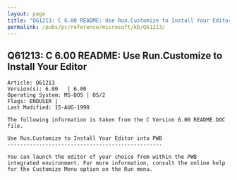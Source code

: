 ```yaml
---
layout: page
title: "Q61213: C 6.00 README: Use Run.Customize to Install Your Editor"
permalink: /pubs/pc/reference/microsoft/kb/Q61213/
---
```


## Q61213: C 6.00 README: Use Run.Customize to Install Your Editor

	Article: Q61213
	Version(s): 6.00   | 6.00
	Operating System: MS-DOS | OS/2
	Flags: ENDUSER |
	Last Modified: 15-AUG-1990
	
	The following information is taken from the C Version 6.00 README.DOC
	file.
	
	Use Run.Customize to Install Your Editor into PWB
	-------------------------------------------------
	
	You can launch the editor of your choice from within the PWB
	integrated environment. For more information, consult the online help
	for the Customize Menu option on the Run menu.
